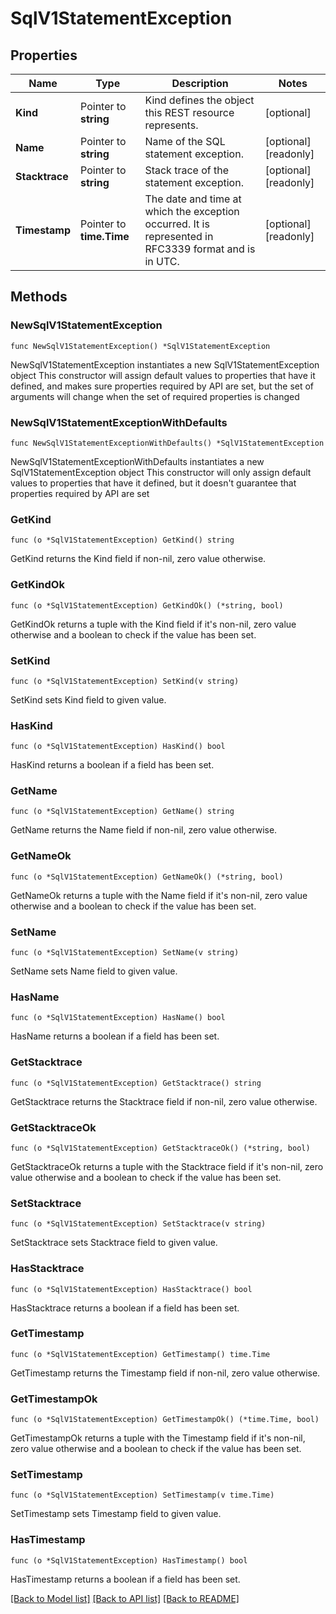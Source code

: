 # SqlV1StatementException

## Properties

Name | Type | Description | Notes
------------ | ------------- | ------------- | -------------
**Kind** | Pointer to **string** | Kind defines the object this REST resource represents. | [optional] 
**Name** | Pointer to **string** | Name of the SQL statement exception. | [optional] [readonly] 
**Stacktrace** | Pointer to **string** | Stack trace of the statement exception. | [optional] [readonly] 
**Timestamp** | Pointer to **time.Time** | The date and time at which the exception occurred. It is represented in RFC3339 format and is in UTC. | [optional] [readonly] 

## Methods

### NewSqlV1StatementException

`func NewSqlV1StatementException() *SqlV1StatementException`

NewSqlV1StatementException instantiates a new SqlV1StatementException object
This constructor will assign default values to properties that have it defined,
and makes sure properties required by API are set, but the set of arguments
will change when the set of required properties is changed

### NewSqlV1StatementExceptionWithDefaults

`func NewSqlV1StatementExceptionWithDefaults() *SqlV1StatementException`

NewSqlV1StatementExceptionWithDefaults instantiates a new SqlV1StatementException object
This constructor will only assign default values to properties that have it defined,
but it doesn't guarantee that properties required by API are set

### GetKind

`func (o *SqlV1StatementException) GetKind() string`

GetKind returns the Kind field if non-nil, zero value otherwise.

### GetKindOk

`func (o *SqlV1StatementException) GetKindOk() (*string, bool)`

GetKindOk returns a tuple with the Kind field if it's non-nil, zero value otherwise
and a boolean to check if the value has been set.

### SetKind

`func (o *SqlV1StatementException) SetKind(v string)`

SetKind sets Kind field to given value.

### HasKind

`func (o *SqlV1StatementException) HasKind() bool`

HasKind returns a boolean if a field has been set.

### GetName

`func (o *SqlV1StatementException) GetName() string`

GetName returns the Name field if non-nil, zero value otherwise.

### GetNameOk

`func (o *SqlV1StatementException) GetNameOk() (*string, bool)`

GetNameOk returns a tuple with the Name field if it's non-nil, zero value otherwise
and a boolean to check if the value has been set.

### SetName

`func (o *SqlV1StatementException) SetName(v string)`

SetName sets Name field to given value.

### HasName

`func (o *SqlV1StatementException) HasName() bool`

HasName returns a boolean if a field has been set.

### GetStacktrace

`func (o *SqlV1StatementException) GetStacktrace() string`

GetStacktrace returns the Stacktrace field if non-nil, zero value otherwise.

### GetStacktraceOk

`func (o *SqlV1StatementException) GetStacktraceOk() (*string, bool)`

GetStacktraceOk returns a tuple with the Stacktrace field if it's non-nil, zero value otherwise
and a boolean to check if the value has been set.

### SetStacktrace

`func (o *SqlV1StatementException) SetStacktrace(v string)`

SetStacktrace sets Stacktrace field to given value.

### HasStacktrace

`func (o *SqlV1StatementException) HasStacktrace() bool`

HasStacktrace returns a boolean if a field has been set.

### GetTimestamp

`func (o *SqlV1StatementException) GetTimestamp() time.Time`

GetTimestamp returns the Timestamp field if non-nil, zero value otherwise.

### GetTimestampOk

`func (o *SqlV1StatementException) GetTimestampOk() (*time.Time, bool)`

GetTimestampOk returns a tuple with the Timestamp field if it's non-nil, zero value otherwise
and a boolean to check if the value has been set.

### SetTimestamp

`func (o *SqlV1StatementException) SetTimestamp(v time.Time)`

SetTimestamp sets Timestamp field to given value.

### HasTimestamp

`func (o *SqlV1StatementException) HasTimestamp() bool`

HasTimestamp returns a boolean if a field has been set.


[[Back to Model list]](../README.md#documentation-for-models) [[Back to API list]](../README.md#documentation-for-api-endpoints) [[Back to README]](../README.md)


